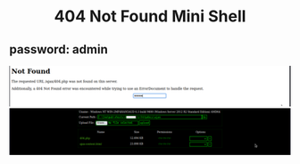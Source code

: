 <h1><p align="center"> 404 Not Found Mini Shell </p></h1>

## password: admin

<img src="https://raw.githubusercontent.com/1337r0j4n/php-backdoors/main/.img/109.png">
<img src="https://raw.githubusercontent.com/1337r0j4n/php-backdoors/main/.img/200.png">
